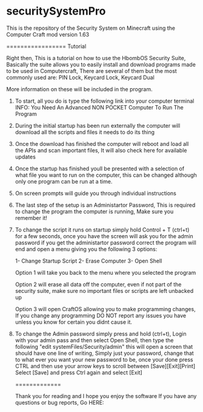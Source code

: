 securitySystemPro
=================

This is the repository of the Security System on Minecraft using the Computer Craft mod version 1.63

=================
Tutorial

Right then, This is a tutorial on how to use the HbombOS Security Suite, Basically the suite allows you to easily install and download
programs made to be used in Computercraft, There are several of them but the most commonly used are: PIN Lock, Keycard Lock, Keycard Dual

More information on these will be included in the program.

1. To start, all you do is type the following link into your computer terminal <Not Yet Released>
INFO: You Need An Advanced NON POCKET Computer To Run The Program

2. During the initial startup has been run externally the computer will download all the scripts and files it needs to do its thing

3. Once the download has finished the computer will reboot and load all the APIs and scan important files, It will also check here for available updates

4. Once the startup has finished youll be presented with a selection of what file you want to run on the computer, this can be changed although only one program can be run at a time.

5. On screen prompts will guide you through individual instructions

6. The last step of the setup is an Administartor Password, This is required to change the program the computer is running, Make sure you remember it!

7. To change the script it runs on startup simply hold Control + T (ctrl+t) for a few seconds, once you have the screen will ask you for the admin password
   if you get the administartor password correct the program will end and open a menu giving you the following 3 options:
   
   1- Change Startup Script
   2- Erase Computer
   3- Open Shell
   
   Option 1 will take you back to the menu where you selected the program
   
   Option 2 will erase all data off the computer, even if not part of the security suite, make sure no important files or scripts are left unbacked up
   
   Option 3 will open CraftOS allowing you to make programming changes, If you change any programming DO NOT report any issues you have unless you know for certain you didnt cause it.
   
8. To change the Admin password simply press and hold (ctrl+t), Login with your admin pass and then select Open Shell, then type the following "edit systemFiles/Security/admin" this will open a screen that should have one
   line of writing, Simply just your password, change that to what ever you want your new password to be, once your done press CTRL and then use your arrow keys to scroll between [Save][Exit][Print] Select [Save] and press Ctrl again and select [Exit]
   
   =============
   
   Thank you for reading and I hope you enjoy the software If you have any questions or bug reports, Go HERE: <Not Yet Released>

